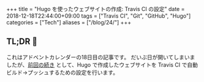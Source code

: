 +++
title = "Hugo を使ったウェブサイトの作成: Travis CI の設定"
date = 2018-12-18T22:44:00+09:00
tags = ["Travis CI", "Git", "GitHub", "Hugo"]
categories = ["Tech"]
aliases = ["/blog/24/"]
+++

## TL;DR :christmas_tree:

これはアドベントカレンダーの18日目の記事です。
だいぶ日が開いてしまいましたが、[前回の続き](/blog/16/) として、Hugo で作成したウェブサイトを Travis CI で自動ビルド→プッシュするための設定を行います。
